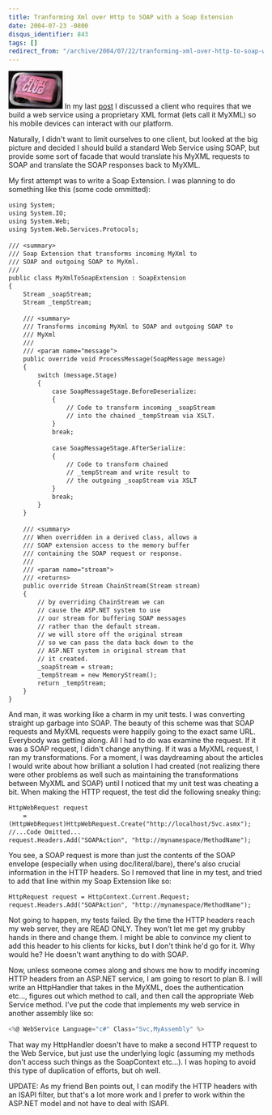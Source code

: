 ```yaml
---
title: Tranforming Xml over Http to SOAP with a Soap Extension
date: 2004-07-23 -0800
disqus_identifier: 843
tags: []
redirect_from: "/archive/2004/07/22/tranforming-xml-over-http-to-soap-with-a-soap-extension.aspx/"
---
```


![Soap](/images/soap.jpg) In my last
[post](https://haacked.com/archive/2004/07/23/842.aspx) I discussed a
client who requires that we build a web service using a proprietary XML
format (lets call it MyXML) so his mobile devices can interact with our
platform.

Naturally, I didn't want to limit ourselves to one client, but looked at
the big picture and decided I should build a standard Web Service using
SOAP, but provide some sort of facade that would translate his MyXML
requests to SOAP and translate the SOAP responses back to MyXML.

My first attempt was to write a Soap Extension. I was planning to do
something like this (some code ommitted):

    using System;
    using System.IO;
    using System.Web;
    using System.Web.Services.Protocols;

    /// <summary>
    /// Soap Extension that transforms incoming MyXml to 
    /// SOAP and outgoing SOAP to MyXml.
    /// 
    public class MyXmlToSoapExtension : SoapExtension
    {
        Stream _soapStream;
        Stream _tempStream;

        /// <summary>
        /// Transforms incoming MyXml to SOAP and outgoing SOAP to 
        /// MyXml
        /// 
        /// <param name="message">
        public override void ProcessMessage(SoapMessage message)
        {
            switch (message.Stage)
            {
                case SoapMessageStage.BeforeDeserialize:
                {
                    // Code to transform incoming _soapStream
                    // into the chained _tempStream via XSLT.
                }
                break;

                case SoapMessageStage.AfterSerialize:
                {
                    // Code to transform chained 
                    // _tempStream and write result to 
                    // the outgoing _soapStream via XSLT
                }
                break;
            }
        }

        /// <summary>
        /// When overridden in a derived class, allows a 
        /// SOAP extension access to the memory buffer 
        /// containing the SOAP request or response.
        /// 
        /// <param name="stream">
        /// <returns>
        public override Stream ChainStream(Stream stream)
        {
            // by overriding ChainStream we can
            // cause the ASP.NET system to use
            // our stream for buffering SOAP messages
            // rather than the default stream.
            // we will store off the original stream
            // so we can pass the data back down to the 
            // ASP.NET system in original stream that 
            // it created.
            _soapStream = stream;
            _tempStream = new MemoryStream();
            return _tempStream;
        }
    }

And man, it was working like a charm in my unit tests. I was converting
straight up garbage into SOAP. The beauty of this scheme was that SOAP
requests and MyXML requests were happily going to the exact same URL.
Everybody was getting along. All I had to do was examine the request. If
it was a SOAP request, I didn't change anything. If it was a MyXML
request, I ran my transformations. For a moment, I was daydreaming about
the articles I would write about how brilliant a solution I had created
(not realizing there were other problems as well such as maintaining the
transformations between MyXML and SOAP) until I noticed that my unit
test was cheating a bit. When making the HTTP request, the test did the
following sneaky thing:

    HttpWebRequest request 
        = (HttpWebRequest)HttpWebRequest.Create("http://localhost/Svc.asmx");
    //...Code Omitted...
    request.Headers.Add("SOAPAction", "http://mynamespace/MethodName"); 

You see, a SOAP request is more than just the contents of the SOAP
envelope (especially when using doc/literal/bare), there's also crucial
information in the HTTP headers. So I removed that line in my test, and
tried to add that line within my Soap Extension like so:

    HttpRequest request = HttpContext.Current.Request;
    request.Headers.Add("SOAPAction", "http://mynamespace/MethodName"); 

Not going to happen, my tests failed. By the time the HTTP headers reach
my web server, they are READ ONLY. They won't let me get my grubby hands
in there and change them. I might be able to convince my client to add
this header to his clients for kicks, but I don't think he'd go for it.
Why would he? He doesn't want anything to do with SOAP.

Now, unless someone comes along and shows me how to modify incoming HTTP
headers from an ASP.NET service, I am going to resort to plan B. I will
write an HttpHandler that takes in the MyXML, does the authentication
etc..., figures out which method to call, and then call the appropriate
Web Service method. I've put the code that implements my web service in
another assembly like so:

```csharp
<%@ WebService Language="c#" Class="Svc,MyAssembly" %>
```

That way my HttpHandler doesn't have to make a second HTTP request to
the Web Service, but just use the underlying logic (assuming my methods
don't access such things as the SoapContext etc...). I was hoping to
avoid this type of duplication of efforts, but oh well.

UPDATE: As my friend Ben points out, I can modify the HTTP headers with
an ISAPI filter, but that's a lot more work and I prefer to work within
the ASP.NET model and not have to deal with ISAPI.

